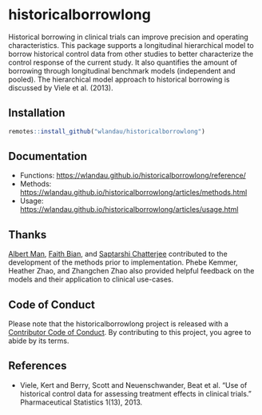 
# historicalborrowlong

Historical borrowing in clinical trials can improve precision and
operating characteristics. This package supports a longitudinal
hierarchical model to borrow historical control data from other studies
to better characterize the control response of the current study. It
also quantifies the amount of borrowing through longitudinal benchmark
models (independent and pooled). The hierarchical model approach to
historical borrowing is discussed by Viele et al. (2013).

## Installation

``` r
remotes::install_github("wlandau/historicalborrowlong")
```

## Documentation

-   Functions:
    <https://wlandau.github.io/historicalborrowlong/reference/>
-   Methods:
    <https://wlandau.github.io/historicalborrowlong/articles/methods.html>
-   Usage:
    <https://wlandau.github.io/historicalborrowlong/articles/usage.html>

## Thanks

[Albert Man](https://github.com/albert-man), [Faith
Bian](https://github.com/faithbian-lilly), and [Saptarshi
Chatterjee](https://github.com/schatterjee-lilly) contributed to the
development of the methods prior to implementation. Phebe Kemmer,
Heather Zhao, and Zhangchen Zhao also provided helpful feedback on the
models and their application to clinical use-cases.

## Code of Conduct

Please note that the historicalborrowlong project is released with a
[Contributor Code of
Conduct](https://contributor-covenant.org/version/2/1/CODE_OF_CONDUCT.html).
By contributing to this project, you agree to abide by its terms.

## References

-   Viele, Kert and Berry, Scott and Neuenschwander, Beat et al. “Use of
    historical control data for assessing treatment effects in clinical
    trials.” Pharmaceutical Statistics 1(13), 2013.
